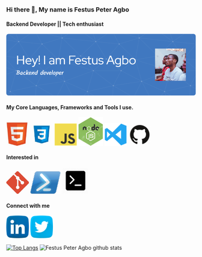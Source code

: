 ### Hi there 👋, My name is Festus Peter Agbo
#### Backend Developer || Tech enthusiast
![Backend Developer || Tech enthusiast](/images/github-header-image.png)





 #### My Core Languages, Frameworks and Tools I use.
<code><img src="images/html.jpg" width="60" title="HTML" /></code>
<code><img src="images/css.jpg" width="60" title="CSS" /></code>
<code><img src="images/javascript.png" width="60" title="JavaScript" /></code>
<code><img src="images/nodejs.jpg" width="65" title="Node JS" /></code>
<code><img src="images/visualstudio.svg" width="60" title="Visual Studio Code" /></code>
<code><img src="images/github.jpg" width="60" title="GitHub" /></code>


#### Interested in
<code><img src="images/git.jpg" width="60" title="Git" /></code>
<code><img src="images/power.png" width="80" title="Powershell" /></code>
<code><img src="images/command.png" width="70" title="Command prompt" /></code>

#### Connect with me 
<a href="https://www.linkedin.com/in/festus-agbo-39b404190/"><img src="images/linkedin.png" width="60" /></a>
<a href="https://twitter.com/festuspete"><img src="images/twitter.png" width="60" /></a>

[![Top Langs](https://github-readme-stats.vercel.app/api/top-langs/?username=festuspete&layout=compact)](https://github.com/festuspete/github-readme-stats)
![Festus Peter Agbo github stats](https://github-readme-stats.vercel.app/api?username=festuspete)
